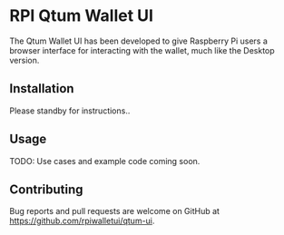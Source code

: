 # RPI Qtum Wallet UI

The Qtum Wallet UI has been developed to give Raspberry Pi users a browser interface for interacting with the wallet, much like the Desktop version.  


## Installation

Please standby for instructions..  


## Usage

TODO: Use cases and example code coming soon.

## Contributing

Bug reports and pull requests are welcome on GitHub at https://github.com/rpiwalletui/qtum-ui.
